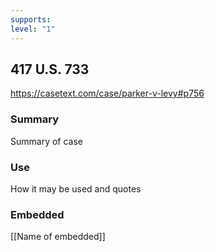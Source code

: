 ```yaml
---
supports: 
level: "1"
---
```

## 417 U.S. 733

https://casetext.com/case/parker-v-levy#p756

### Summary

Summary of case

### Use

How it may be used and quotes

### Embedded

[[Name of embedded]]